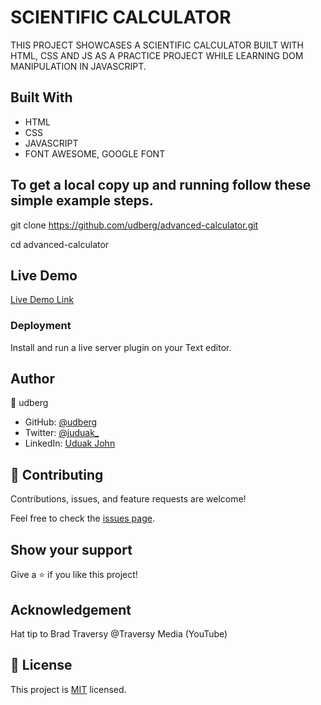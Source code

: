 # SCIENTIFIC CALCULATOR

THIS PROJECT SHOWCASES A SCIENTIFIC CALCULATOR BUILT WITH HTML, CSS AND JS AS A PRACTICE PROJECT WHILE LEARNING DOM MANIPULATION IN JAVASCRIPT.

## Built With

- HTML
- CSS
- JAVASCRIPT
- FONT AWESOME, GOOGLE FONT

## To get a local copy up and running follow these simple example steps.

git clone https://github.com/udberg/advanced-calculator.git

cd advanced-calculator

## Live Demo

[Live Demo Link](https://codepen.io/udberg/pen/dyYXWvW)


### Deployment

Install and run a live server plugin on your Text editor.


## Author

👤 udberg

- GitHub: [@udberg](https://github.com/udberg)
- Twitter: [@juduak\_](https://twitter.com/juduak_)
- LinkedIn: [Uduak John](https://www.linkedin.com/in/uduak-john-090059105/)


## 🤝 Contributing

Contributions, issues, and feature requests are welcome!

Feel free to check the [issues page](https://github.com/udberg/advanced-calculator/issues).

## Show your support

Give a ⭐️ if you like this project!

## Acknowledgement

Hat tip to Brad Traversy @Traversy Media (YouTube)

## 📝 License

This project is [MIT](https://github.com/git/git-scm.com/blob/master/MIT-LICENSE.txt) licensed.
